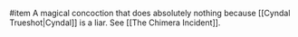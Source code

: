 #item
A magical concoction that does absolutely nothing because [[Cyndal Trueshot|Cyndal]] is a liar. See [[The Chimera Incident]].